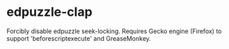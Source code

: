 # edpuzzle-clap
Forcibly disable edpuzzle seek-locking. Requires Gecko engine (Firefox) to support 'beforescriptexecute' and GreaseMonkey.
